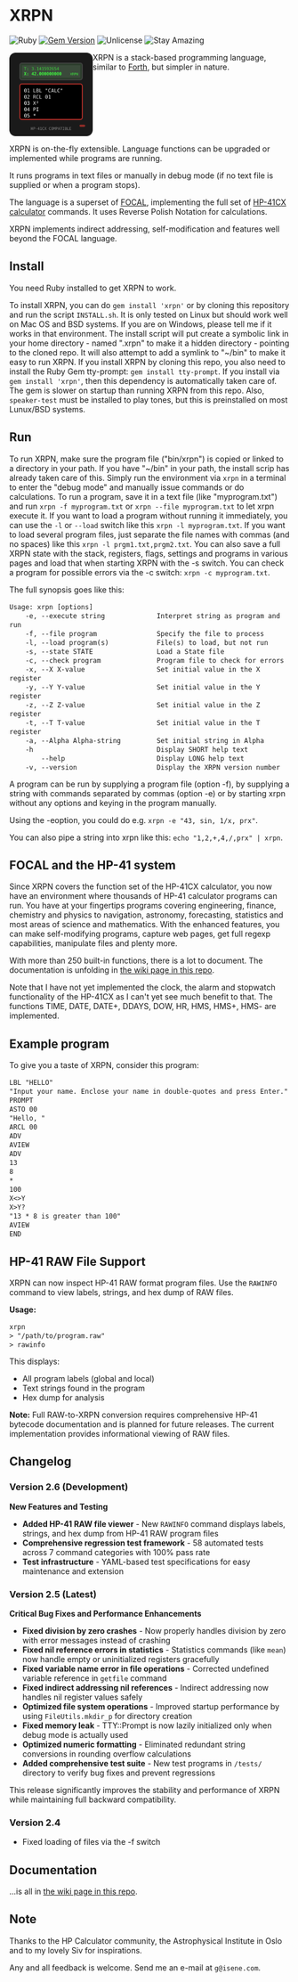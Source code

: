 # XRPN

![Ruby](https://img.shields.io/badge/language-Ruby-red) [![Gem Version](https://badge.fury.io/rb/xrpn.svg)](https://badge.fury.io/rb/xrpn) ![Unlicense](https://img.shields.io/badge/license-Unlicense-green) ![Stay Amazing](https://img.shields.io/badge/Stay-Amazing-important)

<img src="img/xrpn_logo.svg" align="left" width="150" height="150"> XRPN is a stack-based programming language, similar to [Forth](https://en.wikipedia.org/wiki/Forth_(programming_language)), but simpler in nature.
<br clear="left"/>
 
XRPN is on-the-fly extensible. Language functions can be upgraded or implemented while programs are running.

It runs programs in text files or manually in debug mode (if no text file is supplied or when a program stops). 

The language is a superset of [FOCAL](https://www.hpmuseum.org/prog/hp41prog.htm), implementing the full set of [HP-41CX calculator](https://www.hpmuseum.org/hp41.htm) commands. It uses Reverse Polish Notation for calculations.

XRPN implements indirect addressing, self-modification and features well beyond the FOCAL language.

## Install

You need Ruby installed to get XRPN to work.

To install XRPN, you can do `gem install 'xrpn'` or by cloning this repository and run the script `INSTALL.sh`.  It is only tested on Linux but should work well on Mac OS and BSD systems. If you are on Windows, please tell me if it works in that environment. The install script will put create a symbolic link in your home directory - named ".xrpn" to make it a hidden directory - pointing to the cloned repo. It will also attempt to add a symlink to "~/bin" to make it easy to run XRPN. If you install XRPN by cloning this repo, you also need to install the Ruby Gem tty-prompt: `gem install tty-prompt`. If you install via `gem install 'xrpn'`, then this dependency is automatically taken care of. The gem is slower on startup than running XRPN from this repo. Also, `speaker-test` must be installed to play tones, but this is preinstalled on most Lunux/BSD systems.

## Run

To run XRPN, make sure the program file ("bin/xrpn") is copied or linked to a directory in your path. If you have "~/bin" in your path, the install scrip has already taken care of this. Simply run the environment via `xrpn` in a terminal to enter the "debug mode" and manually issue commands or do calculations. To run a program, save it in a text file (like "myprogram.txt") and run `xrpn -f myprogram.txt` or `xrpn --file myprogram.txt` to let xrpn execute it. If you want to load a program without running it immediately, you can use the `-l` or `--load` switch like this `xrpn -l myprogram.txt`. If you want to load several program files, just separate the file names with commas (and no spaces) like this `xrpn -l prgm1.txt,prgm2.txt`. You can also save a full XRPN state with the stack, registers, flags, settings and programs in various pages and load that when starting XRPN with the -s switch. You can check a program for possible errors via the -c switch: `xrpn -c myprogram.txt`.

The full synopsis goes like this:
```
Usage: xrpn [options]
    -e, --execute string             Interpret string as program and run
    -f, --file program               Specify the file to process
    -l, --load program(s)            File(s) to load, but not run
    -s, --state STATE                Load a State file
    -c, --check program              Program file to check for errors
    -x, --X X-value                  Set initial value in the X register
    -y, --Y Y-value                  Set initial value in the Y register
    -z, --Z Z-value                  Set initial value in the Z register
    -t, --T T-value                  Set initial value in the T register
    -a, --Alpha Alpha-string         Set initial string in Alpha
    -h                               Display SHORT help text
        --help                       Display LONG help text
    -v, --version                    Display the XRPN version number
```
A program can be run by supplying a program file (option -f), by supplying a string with commands separated by commas (option -e) or by starting xrpn without any options and keying in the program manually.

Using the -eoption, you could do e.g. `xrpn -e "43, sin, 1/x, prx"`.

You can also pipe a string into xrpn like this: `echo "1,2,+,4,/,prx" | xrpn`.

## FOCAL and the HP-41 system

Since XRPN covers the function set of the HP-41CX calculator, you now have an environment where thousands of HP-41 calculator programs can run. You have at your fingertips programs covering engineering, finance, chemistry and physics to navigation, astronomy, forecasting, statistics and most areas of science and mathematics. With the enhanced features, you can make self-modifying programs, capture web pages, get full regexp capabilities, manipulate files and plenty more.

With more than 250 built-in functions, there is a lot to document. The documentation is unfolding in [the wiki page in this repo](https://github.com/isene/xrpn/wiki/XRPN-Documentation).

Note that I have not yet implemented the clock, the alarm and stopwatch functionality of the HP-41CX as I can't yet see much benefit to that. The functions TIME, DATE, DATE+, DDAYS, DOW, HR, HMS, HMS+, HMS- are implemented.

## Example program

To give you a taste of XRPN, consider this program:

```
LBL "HELLO"
"Input your name. Enclose your name in double-quotes and press Enter."
PROMPT
ASTO 00
"Hello, "
ARCL 00
ADV
AVIEW
ADV
13
8
*
100
X<>Y
X>Y?
"13 * 8 is greater than 100"
AVIEW
END
```

## HP-41 RAW File Support

XRPN can now inspect HP-41 RAW format program files. Use the `RAWINFO` command to view labels, strings, and hex dump of RAW files.

**Usage:**
```
xrpn
> "/path/to/program.raw"
> rawinfo
```

This displays:
- All program labels (global and local)
- Text strings found in the program
- Hex dump for analysis

**Note:** Full RAW-to-XRPN conversion requires comprehensive HP-41 bytecode documentation and is planned for future releases. The current implementation provides informational viewing of RAW files.

## Changelog

### Version 2.6 (Development)
**New Features and Testing**

- **Added HP-41 RAW file viewer** - New `RAWINFO` command displays labels, strings, and hex dump from HP-41 RAW program files
- **Comprehensive regression test framework** - 58 automated tests across 7 command categories with 100% pass rate
- **Test infrastructure** - YAML-based test specifications for easy maintenance and extension

### Version 2.5 (Latest)
**Critical Bug Fixes and Performance Enhancements**

- **Fixed division by zero crashes** - Now properly handles division by zero with error messages instead of crashing
- **Fixed nil reference errors in statistics** - Statistics commands (like `mean`) now handle empty or uninitialized registers gracefully
- **Fixed variable name error in file operations** - Corrected undefined variable reference in `getfile` command
- **Fixed indirect addressing nil references** - Indirect addressing now handles nil register values safely
- **Optimized file system operations** - Improved startup performance by using `FileUtils.mkdir_p` for directory creation
- **Fixed memory leak** - TTY::Prompt is now lazily initialized only when debug mode is actually used
- **Optimized numeric formatting** - Eliminated redundant string conversions in rounding overflow calculations
- **Added comprehensive test suite** - New test programs in `/tests/` directory to verify bug fixes and prevent regressions

This release significantly improves the stability and performance of XRPN while maintaining full backward compatibility.

### Version 2.4
- Fixed loading of files via the -f switch

## Documentation

...is all in [the wiki page in this repo](https://github.com/isene/xrpn/wiki/XRPN-Documentation).


## Note

Thanks to the HP Calculator community, the Astrophysical Institute in Oslo and to my lovely Siv for inspirations.

Any and all feedback is welcome. Send me an e-mail at `g@isene.com`.
